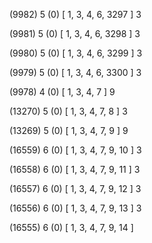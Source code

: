 (9982) 5 (0) [ 1, 3, 4, 6, 3297 ] 3 


(9981) 5 (0) [ 1, 3, 4, 6, 3298 ] 3 


(9980) 5 (0) [ 1, 3, 4, 6, 3299 ] 3 


(9979) 5 (0) [ 1, 3, 4, 6, 3300 ] 3 


(9978) 4 (0) [ 1, 3, 4, 7 ] 9 


(13270) 5 (0) [ 1, 3, 4, 7, 8 ] 3 


(13269) 5 (0) [ 1, 3, 4, 7, 9 ] 9 


(16559) 6 (0) [ 1, 3, 4, 7, 9, 10 ] 3 


(16558) 6 (0) [ 1, 3, 4, 7, 9, 11 ] 3 


(16557) 6 (0) [ 1, 3, 4, 7, 9, 12 ] 3 


(16556) 6 (0) [ 1, 3, 4, 7, 9, 13 ] 3 


(16555) 6 (0) [ 1, 3, 4, 7, 9, 14 ]  

